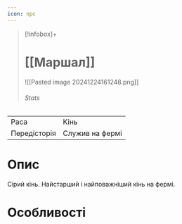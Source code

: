 ```yaml
---
icon: npc
---
```

>[!infobox]+
># [[Маршал]]
>![[Pasted image 20241224161248.png]]
>###### Stats
|   |   |
|---|---|
|Раса| Кінь|
|Передісторія|Служив на фермі|

# Опис
Сірий кінь. Найстарший і найповажніший кінь на фермі.

# Особливості